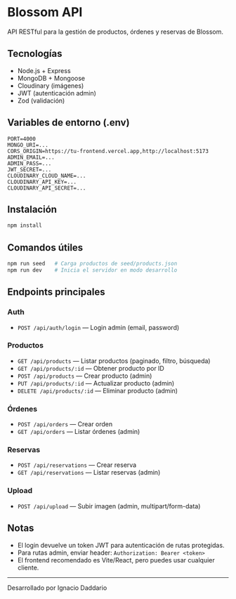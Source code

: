 # Blossom API

API RESTful para la gestión de productos, órdenes y reservas de Blossom.

## Tecnologías
- Node.js + Express
- MongoDB + Mongoose
- Cloudinary (imágenes)
- JWT (autenticación admin)
- Zod (validación)

## Variables de entorno (.env)
```
PORT=4000
MONGO_URI=...
CORS_ORIGIN=https://tu-frontend.vercel.app,http://localhost:5173
ADMIN_EMAIL=...
ADMIN_PASS=...
JWT_SECRET=...
CLOUDINARY_CLOUD_NAME=...
CLOUDINARY_API_KEY=...
CLOUDINARY_API_SECRET=...
```

## Instalación
```bash
npm install
```

## Comandos útiles
```bash
npm run seed   # Carga productos de seed/products.json
npm run dev    # Inicia el servidor en modo desarrollo
```

## Endpoints principales

### Auth
- `POST /api/auth/login` — Login admin (email, password)

### Productos
- `GET /api/products` — Listar productos (paginado, filtro, búsqueda)
- `GET /api/products/:id` — Obtener producto por ID
- `POST /api/products` — Crear producto (admin)
- `PUT /api/products/:id` — Actualizar producto (admin)
- `DELETE /api/products/:id` — Eliminar producto (admin)

### Órdenes
- `POST /api/orders` — Crear orden
- `GET /api/orders` — Listar órdenes (admin)

### Reservas
- `POST /api/reservations` — Crear reserva
- `GET /api/reservations` — Listar reservas (admin)

### Upload
- `POST /api/upload` — Subir imagen (admin, multipart/form-data)

## Notas
- El login devuelve un token JWT para autenticación de rutas protegidas.
- Para rutas admin, enviar header: `Authorization: Bearer <token>`
- El frontend recomendado es Vite/React, pero puedes usar cualquier cliente.

---

Desarrollado por Ignacio Daddario
